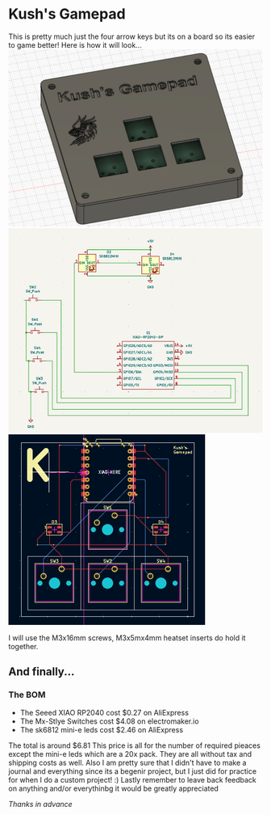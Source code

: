 # Kush's Gamepad
This is pretty much just the four arrow keys but its on a board so its easier to game better! Here is how it will look...
![Image of components](/Journal/Images/R-view.png)
![Image of Schematic](/Journal/Images/Gamepad-Schematic.png)
![Image of PCB](/Journal/Images/Gamepad-Pcb.png)

I will use the M3x16mm screws, M3x5mx4mm heatset inserts do hold it together.

## And finally...

### The BOM

- The Seeed XIAO RP2040 cost $0.27 on AliExpress
- The Mx-Stlye Switches cost $4.08 on electromaker.io
- The sk6812 mini-e leds cost $2.46 on AliExpress

The total is around $6.81
This price is all for the number of required pieaces except the mini-e leds which are a 20x pack.
They are all without tax and shipping costs as well.
Also I am pretty sure that I didn't have to make a journal and everything since its a begenir project, but I just did for practice for when I do a custom project! :)
Lastly remember to leave back feedback on anything and/or everythinbg it would be greatly appreciated 

*Thanks in advance*